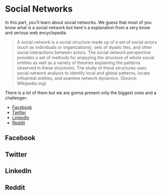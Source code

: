 # Social Networks

In this part, you'll learn about social networks. We guess that most of you know what is a social network but here's a explanation from a very know and serious web encyclopedia.

> A social network is a social structure made up of a set of social actors (such as individuals or organizations), sets of dyadic ties, and other social interactions between actors.
> The social network perspective provides a set of methods for analyzing the structure of whole social entities as well as a variety of theories explaining the patterns observed in these structures.
> The study of these structures uses social network analysis to identify local and global patterns, locate influential entities, and examine network dynamics. (Source: Wikipedia.org)

There is a lot of them but we are gonna present only the biggest ones and a challenger:
* [Facebook](#facebook)
* [Twitter](#twitter)
* [LinkedIn](#linkedIn)
* [Reddit](#reddit)

## Facebook

## Twitter

## LinkedIn

## Reddit
